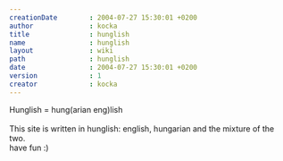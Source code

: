 ```yaml
---
creationDate        : 2004-07-27 15:30:01 +0200 
author              : kocka 
title               : hunglish 
name                : hunglish 
layout              : wiki 
path                : hunglish 
date                : 2004-07-27 15:30:01 +0200 
version             : 1 
creator             : kocka 
---
```

Hunglish = hung\(arian eng\)lish<br/>
<br/>
This site is written in hunglish: english, hungarian and the mixture of the two.<br/>
have fun :)

